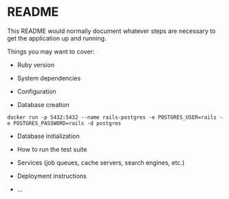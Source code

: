 # README

This README would normally document whatever steps are necessary to get the
application up and running.

Things you may want to cover:

* Ruby version

* System dependencies

* Configuration

* Database creation

```
docker run -p 5432:5432 --name rails-postgres -e POSTGRES_USER=rails -e POSTGRES_PASSWORD=rails -d postgres
```

* Database initialization

* How to run the test suite

* Services (job queues, cache servers, search engines, etc.)

* Deployment instructions

* ...

